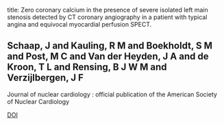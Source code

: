 title: Zero coronary calcium in the presence of severe isolated left main stenosis detected by CT coronary angiography in a patient with typical angina and equivocal myocardial perfusion SPECT.

## Schaap, J and Kauling, R M and Boekholdt, S M and Post, M C and Van der Heyden, J A and de Kroon, T L and Rensing, B J W M and Verzijlbergen, J F
Journal of nuclear cardiology : official publication of the American Society of Nuclear Cardiology

<a href="https://doi.org/10.1007/s12350-011-9450-4">DOI</a>
